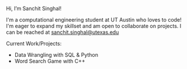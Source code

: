 Hi, I’m Sanchit Singhal!

I'm a computational engineering student at UT Austin who loves to code! I'm eager to expand my skillset and am open to collaborate on projects. I can be reached at sanchit.singhal@utexas.edu

Current Work/Projects:
- Data Wrangling with SQL & Python
- Word Search Game with C++


<!---
sunchips37/sunchips37 is a ✨ special ✨ repository because its `README.md` (this file) appears on your GitHub profile.
You can click the Preview link to take a look at your changes.
--->

